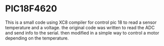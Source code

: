 # PIC18F4620
This is a small code using XC8 compiler for control pic 18 to read a sensor temperature and a  voltage. the original code was written to read the ADC and send info to the serial. then modified in a simple way to control a motor depending on the temperature.    
